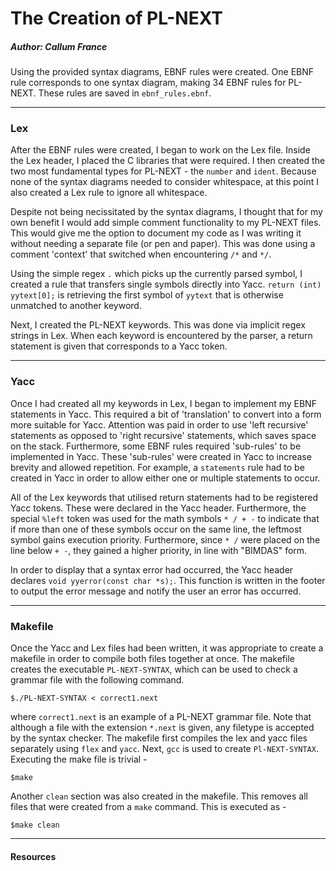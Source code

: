 The Creation of PL-NEXT
==================================================
##### Author: Callum France

Using the provided syntax diagrams, EBNF rules were created. One EBNF rule corresponds to one syntax diagram, making 34 EBNF rules for PL-NEXT. These rules are saved in `ebnf_rules.ebnf`.

--------------------------------------------------

### Lex

After the EBNF rules were created, I began to work on the Lex file. Inside the Lex header, I placed the C libraries that were required.
I then created the two most fundamental types for PL-NEXT - the `number` and `ident`. Because none of the syntax diagrams needed to consider whitespace, at this point I also created a Lex rule to ignore all whitespace.

Despite not being necissitated by the syntax diagrams, I thought that for my own benefit I would add simple comment functionality to my PL-NEXT files. This would give me the option to document my code as I was writing it without needing a separate file (or pen and paper). This was done using a comment 'context' that switched when encountering `/*` and `*/`.

Using the simple regex `.` which picks up the currently parsed symbol, I created a rule that transfers single symbols directly into Yacc. `return (int) yytext[0];` is retrieving the first symbol of `yytext` that is otherwise unmatched to another keyword.

Next, I created the PL-NEXT keywords. This was done via implicit regex strings in Lex. When each keyword is encountered by the parser, a return statement is given that corresponds to a Yacc token.


--------------------------------------------------

### Yacc

Once I had created all my keywords in Lex, I began to implement my EBNF statements in Yacc. This required a bit of 'translation' to convert into a form more suitable for Yacc. Attention was paid in order to use 'left recursive' statements as opposed to 'right recursive' statements, which saves space on the stack.
Furthermore, some EBNF rules required 'sub-rules' to be implemented in Yacc. These 'sub-rules' were created in Yacc to increase brevity and allowed repetition. For example, a `statements` rule had to be created in Yacc in order to allow either one or multiple statements to occur.

All of the Lex keywords that utilised return statements had to be registered Yacc tokens. These were declared in the Yacc header. Furthermore, the special `%left` token was used for the math symbols `* / + -` to indicate that if more than one of these symbols occur on the same line, the leftmost symbol gains execution priority. Furthermore, since `* /` were placed on the line below `+ -`, they gained a higher priority, in line with "BIMDAS" form.

In order to display that a syntax error had occurred, the Yacc header declares `void yyerror(const char *s);`. This function is written in the footer to output the error message and notify the user an error has occurred.

--------------------------------------------------

### Makefile

Once the Yacc and Lex files had been written, it was appropriate to create a makefile in order to compile both files together at once. The makefile creates the executable `PL-NEXT-SYNTAX`, which can be used to check a grammar file with the following command.
```
$./PL-NEXT-SYNTAX < correct1.next
```
where `correct1.next` is an example of a PL-NEXT grammar file. Note that although a file with the extension `*.next` is given, any filetype is accepted by the syntax checker. The makefile first compiles the lex and yacc files separately using `flex` and `yacc`. Next, `gcc` is used to create `Pl-NEXT-SYNTAX`. Executing the make file is trivial -
```
$make
```

Another `clean` section was also created in the makefile. This removes all files that were created from a `make` command. This is executed as -
```
$make clean
```

--------------------------------------------------

#### Resources
